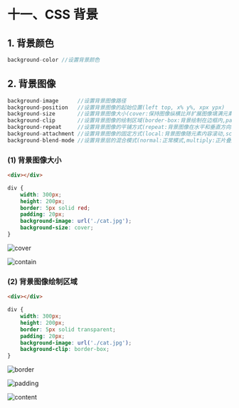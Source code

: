 # 十一、CSS 背景

## 1. 背景颜色

```js
background-color //设置背景颜色
```

## 2. 背景图像

```js
background-image      //设置背景图像路径
background-position   //设置背景图像的起始位置(left top, x% y%, xpx ypx)
background-size       //设置背景图像大小(cover:保持图像纵横比并扩展图像填满元素,contain:保持图像纵横比缩小图像来适应元素,xpx ypx,x% y%)
background-clip       //设置背景图像的绘制区域(border-box:背景绘制在边框内,padding-box:背景绘制在内边距内,content-box:背景绘制在内容方框内))
background-repeat     //设置背景图像的平铺方式(repeat:背景图像在水平和垂直方向均重复,repeat-x:背景图像在水平方式重复,repeat-y:背景图像在垂直方向重复,no-repeat:背景图像不重复)
background-attachment //设置背景图像的固定方式(local:背景图像随元素内容滚动,scroll:背景图像随页面滚动,fixed:背景图像固定)
background-blend-mode //设置背景层的混合模式(normal:正常模式,multiply:正片叠底模式,screen:滤色模式,overlay:叠加模式,darken:变暗模式,lighten:变亮模式,color-dodge:颜色减淡模式,saturation:饱和度模式,color:颜色模式,luminosity:亮度模式)
```

### (1) 背景图像大小

```html
<div></div>
```

```css
div {
    width: 300px;
    height: 200px;
    border: 5px solid red;
    padding: 20px;
    background-image: url('./cat.jpg');
    background-size: cover;
}
```

![cover]()

![contain]()

### (2) 背景图像绘制区域

```html
<div></div>
```

```css
div {
    width: 300px;
    height: 200px;
    border: 5px solid transparent;
    padding: 20px;
    background-image: url('./cat.jpg');
    background-clip: border-box;
}
```

![border]()

![padding]()

![content]()

